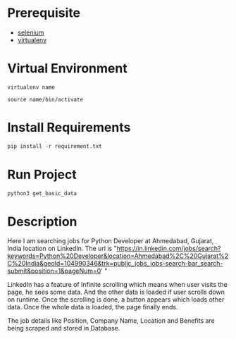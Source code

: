# Prerequisite

- [selenium](https://pypi.org/project/selenium/)
- [virtualenv](https://pypi.org/project/virtualenv/)

# Virtual Environment

```
virtualenv name

source name/bin/activate
```

# Install Requirements

```python
pip install -r requirement.txt
```

# Run Project

```python
python3 get_basic_data
```

# Description

Here I am searching jobs for Python Developer at Ahmedabad, Gujarat, India location on LinkedIn.
The url is "https://in.linkedin.com/jobs/search?keywords=Python%20Developer&location=Ahmedabad%2C%20Gujarat%2C%20India&geoId=104990346&trk=public_jobs_jobs-search-bar_search-submit&position=1&pageNum=0'
"

LinkedIn has a feature of Infinite scrolling which means when user visits the page, he sees some data. And the other data is loaded if user scrolls down on runtime.
Once the scrolling is done, a button appears which loads other data. Once the whole data is loaded, the page finally ends.

The job details like Position, Company Name, Location and Benefits are being scraped and stored in Database.
